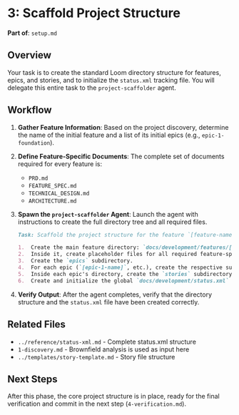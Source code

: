 # 3: Scaffold Project Structure

**Part of**: `setup.md`

## Overview

Your task is to create the standard Loom directory structure for features, epics, and stories, and to initialize the `status.xml` tracking file. You will delegate this entire task to the `project-scaffolder` agent.

## Workflow

1.  **Gather Feature Information**: Based on the project discovery, determine the name of the initial feature and a list of its initial epics (e.g., `epic-1-foundation`).
2.  **Define Feature-Specific Documents**: The complete set of documents required for every feature is:
    *   `PRD.md`
    *   `FEATURE_SPEC.md`
    *   `TECHNICAL_DESIGN.md`
    *   `ARCHITECTURE.md`
3.  **Spawn the `project-scaffolder` Agent**: Launch the agent with instructions to create the full directory tree and all required files.

    ```markdown
    Task: Scaffold the project structure for the feature `[feature-name]`.

    1.  Create the main feature directory: `docs/development/features/[feature-name]/`.
    2.  Inside it, create placeholder files for all required feature-specific documents: `PRD.md`, `FEATURE_SPEC.md`, `TECHNICAL_DESIGN.md`, and `ARCHITECTURE.md`.
    3.  Create the `epics` subdirectory.
    4.  For each epic (`[epic-1-name]`, etc.), create the respective subdirectory inside `epics`.
    5.  Inside each epic's directory, create the `stories` subdirectory and placeholder `DESCRIPTION.md`, `TASKS.md`, and `NOTES.md` files.
    6.  Create and initialize the global `docs/development/status.xml` file, setting `[feature-name]` as the active feature.
    ```
3.  **Verify Output**: After the agent completes, verify that the directory structure and the `status.xml` file have been created correctly.

## Related Files
- `../reference/status-xml.md` - Complete status.xml structure
- `1-discovery.md` - Brownfield analysis is used as input here
- `../templates/story-template.md` - Story file structure

## Next Steps

After this phase, the core project structure is in place, ready for the final verification and commit in the next step (`4-verification.md`).
